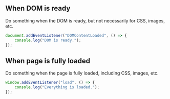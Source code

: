 ## When DOM is ready

Do something when the DOM is ready, but not necessarily for CSS, images, etc.

```js
document.addEventListener("DOMContentLoaded", () => {
    console.log("DOM is ready.");
});
```

## When page is fully loaded

Do something when the page is fully loaded, including CSS, images, etc.

```js
window.addEventListener("load", () => {
    console.log("Everything is loaded.");
});
```
